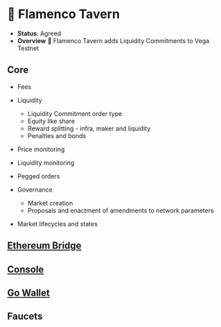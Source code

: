# 💃 Flamenco Tavern

* **Status**: Agreed
* **Overview** 💃 Flamenco Tavern adds Liquidity Commitments to Vega Testnet

## Core
- Fees

- Liquidity
    - Liquidity Commitment order type
    - Equity like share
    - Reward splitting - infra, maker and liquidity
    - Penalties and bonds

- Price monitoring

- Liquidity monitoring

- Pegged orders

- Governance
    - Market creation
    - Proposals and enactment of amendments to network parameters

- Market lifecycles and states


## [Ethereum Bridge](https://github.com/vegaprotocol/MultisigControl) 

## [Console](https://github.com/vegaprotocol/console)

## [Go Wallet](https://github.com/vegaprotocol/go-wallet) 

## Faucets


